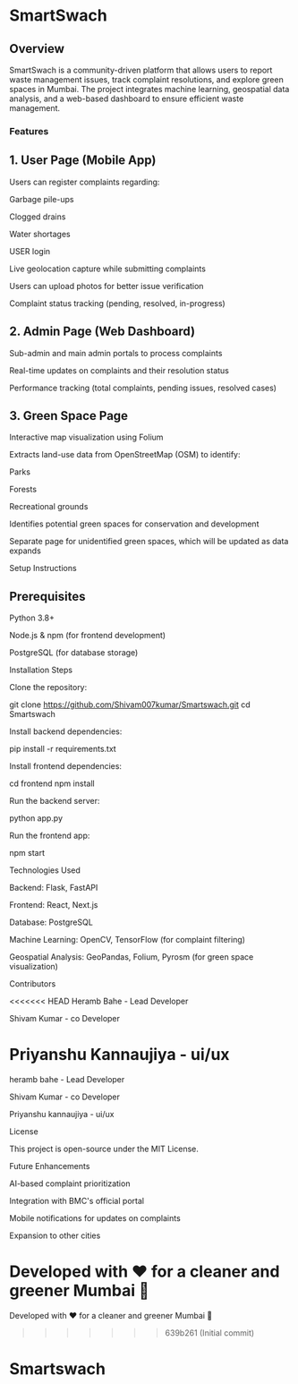 <h1>SmartSwach</h1>

<h2>Overview</h2>

SmartSwach is a community-driven platform that allows users to report waste management issues, track complaint resolutions, and explore green spaces in Mumbai. The project integrates machine learning, geospatial data analysis, and a web-based dashboard to ensure efficient waste management.

<h3>Features</h3>

<h2>1. User Page (Mobile App)</h2>

Users can register complaints regarding:

Garbage pile-ups

Clogged drains

Water shortages

USER login

Live geolocation capture while submitting complaints

Users can upload photos for better issue verification

Complaint status tracking (pending, resolved, in-progress)

<h2>2. Admin Page (Web Dashboard)</h2>

Sub-admin and main admin portals to process complaints

Real-time updates on complaints and their resolution status

Performance tracking (total complaints, pending issues, resolved cases)

<h2>3. Green Space Page</h2>

Interactive map visualization using Folium

Extracts land-use data from OpenStreetMap (OSM) to identify:

Parks

Forests

Recreational grounds

Identifies potential green spaces for conservation and development

Separate page for unidentified green spaces, which will be updated as data expands

Setup Instructions

<h2>Prerequisites</h2>

Python 3.8+

Node.js & npm (for frontend development)

PostgreSQL (for database storage)

Installation Steps

Clone the repository:

git clone https://github.com/Shivam007kumar/Smartswach.git
cd Smartswach

Install backend dependencies:

pip install -r requirements.txt

Install frontend dependencies:

cd frontend
npm install

Run the backend server:

python app.py

Run the frontend app:

npm start

Technologies Used

Backend: Flask, FastAPI

Frontend: React, Next.js

Database: PostgreSQL

Machine Learning: OpenCV, TensorFlow (for complaint filtering)

Geospatial Analysis: GeoPandas, Folium, Pyrosm (for green space visualization)

Contributors

<<<<<<< HEAD
Heramb Bahe - Lead Developer

Shivam Kumar - co Developer

Priyanshu Kannaujiya - ui/ux
=======
heramb bahe - Lead Developer

Shivam Kumar - co Developer

Priyanshu kannaujiya - ui/ux


License

This project is open-source under the MIT License.

Future Enhancements

AI-based complaint prioritization

Integration with BMC's official portal

Mobile notifications for updates on complaints

Expansion to other cities


Developed with ❤ for a cleaner and greener Mumbai 🌱
=======
Developed with ❤️ for a cleaner and greener Mumbai 🌱
>>>>>>> 639b261 (Initial commit)

# Smartswach

